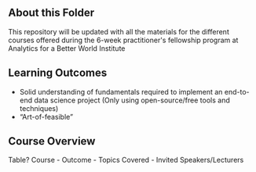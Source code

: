 ## About this Folder

This repository will be updated with all the materials for the different courses offered during the 6-week practitioner's fellowship program at Analytics for a Better World Institute

## Learning Outcomes

- Solid understanding of fundamentals required to implement an end-to-end data science project (Only using open-source/free tools and techniques)
- “Art-of-feasible”

## Course Overview

Table?
Course - Outcome - Topics Covered - Invited Speakers/Lecturers
